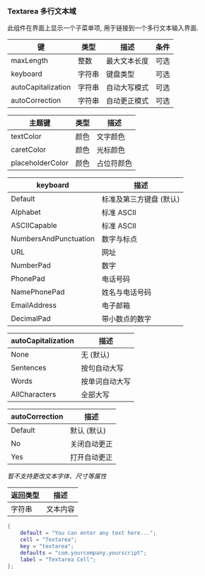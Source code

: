 ### Textarea 多行文本域


此组件在界面上显示一个子菜单项, 用于链接到一个多行文本输入界面. 


|   键   |   类型   |   描述   |   条件   |
|--------|----------|----------|----------|
|maxLength|整数|最大文本长度|可选|
|keyboard|字符串|键盘类型|可选|
|autoCapitalization|字符串|自动大写模式|可选|
|autoCorrection|字符串|自动更正模式|可选|


|  主题键  |  类型  |  描述  |
|--------|------|------|
|textColor|颜色|文字颜色|
|caretColor|颜色|光标颜色|
|placeholderColor|颜色|占位符颜色|


| keyboard | 描述 |
|--------|------|
|Default|标准及第三方键盘 (默认)|
|Alphabet|标准 ASCII|
|ASCIICapable|标准 ASCII|
|NumbersAndPunctuation|数字与标点|
|URL|网址|
|NumberPad|数字|
|PhonePad|电话号码|
|NamePhonePad|姓名与电话号码|
|EmailAddress|电子邮箱|
|DecimalPad|带小数点的数字|


| autoCapitalization | 描述 |
|--------|------|
|None|无 (默认)|
|Sentences|按句自动大写|
|Words|按单词自动大写|
|AllCharacters|全部大写|


| autoCorrection | 描述 |
|--------|------|
|Default|默认 (默认)|
|No|关闭自动更正|
|Yes|打开自动更正|


*暂不支持更改文本字体、尺寸等属性*


|   返回类型   |   描述   |
|--------------|----------|
|字符串|文本内容|


``` lua
{
    default = "You can enter any text here...";
    cell = "Textarea";
    key = "textarea";
    defaults = "com.yourcompany.yourscript";
    label = "Textarea Cell";
};
```

